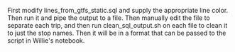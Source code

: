 First modify lines_from_gtfs_static.sql and supply the appropriate line color.
Then run it and pipe the output to a file. Then manually edit the file to
separate each trip, and then run clean_sql_output.sh on each file to clean it
to just the stop names. Then it will be in a format that can be passed to the
script in Willie's notebook.
